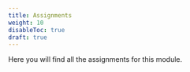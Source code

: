 ```yaml
---
title: Assignments
weight: 10
disableToc: true
draft: true
---
```


Here you will find all the assignments for this module.
